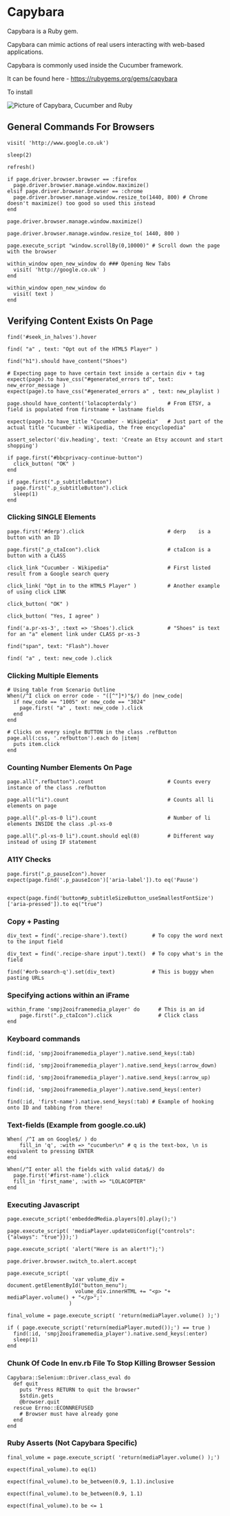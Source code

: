 # Capybara

Capybara is a Ruby gem.

Capybara can mimic actions of real users interacting with web-based applications.

Capybara is commonly used inside the Cucumber framework.

It can be found here - https://rubygems.org/gems/capybara

To install 

![Picture of Capybara, Cucumber and Ruby](capybara.png)



## General Commands For Browsers

```
visit( 'http://www.google.co.uk')

sleep(2)
    
refresh()

if page.driver.browser.browser == :firefox
  page.driver.browser.manage.window.maximize()
elsif page.driver.browser.browser == :chrome
  page.driver.browser.manage.window.resize_to(1440, 800) # Chrome doesn't maximize() too good so used this instead
end

page.driver.browser.manage.window.maximize()

page.driver.browser.manage.window.resize_to( 1440, 800 )
    
page.execute_script "window.scrollBy(0,10000)" # Scroll down the page with the browser

within_window open_new_window do ### Opening New Tabs
  visit( 'http://google.co.uk' )
end

within_window open_new_window do
  visit( text )
end
```

 ## Verifying Content Exists On Page
 
```
find('#seek_in_halves').hover                       
    
find( "a" , text: "Opt out of the HTML5 Player" )   

find("h1").should have_content("Shoes")

# Expecting page to have certain text inside a certain div + tag
expect(page).to have_css("#generated_errors td", text: new_error_message )  
expect(page).to have_css("#generated_errors a" , text: new_playlist )
    
page.should have_content('lolacopterdaly')          # From ETSY, a field is populated from firstname + lastname fields
    
expect(page).to have_title "Cucumber - Wikipedia"   # Just part of the actual title "Cucumber - Wikipedia, the free encyclopedia"

assert_selector('div.heading', text: 'Create an Etsy account and start shopping') 

if page.first("#bbcprivacy-continue-button")
  click_button( "OK" )
end
    
if page.first(".p_subtitleButton")
  page.first(".p_subtitleButton").click
  sleep(1)
end
 ```


### Clicking SINGLE Elements

```
page.first('#derp').click                           # derp    is a button with an ID

page.first(".p_ctaIcon").click                      # ctaIcon is a button with a CLASS

click_link "Cucumber - Wikipedia"                   # First listed result from a Google search query

click_link( "Opt in to the HTML5 Player" )          # Another example of using click LINK
    
click_button( "OK" )

click_button( "Yes, I agree" )
  
find('a.pr-xs-3', :text => 'Shoes').click           # "Shoes" is text for an "a" element link under CLASS pr-xs-3

find("span", text: "Flash").hover

find( "a" , text: new_code ).click
```

### Clicking Multiple Elements

```
# Using table from Scenario Outline
When(/^I click on error code - "([^"]*)"$/) do |new_code|
  if new_code == "1005" or new_code == "3024"
    page.first( "a" , text: new_code ).click
  end
end

# Clicks on every single BUTTON in the class .refButton
page.all(:css, '.refbutton').each do |item|
  puts item.click
end
```

### Counting Number Elements On Page

```
page.all(".refbutton").count                        # Counts every instance of the class .refbutton

page.all("li").count                                # Counts all li elements on page

page.all(".pl-xs-0 li").count                       # Number of li elements INSIDE the class .pl-xs-0

page.all(".pl-xs-0 li").count.should eql(8)         # Different way instead of using IF statement                                   
```


### A11Y Checks

```
page.first(".p_pauseIcon").hover
expect(page.find('.p_pauseIcon')['aria-label']).to eq('Pause')


expect(page.find('button#p_subtitleSizeButton_useSmallestFontSize')['aria-pressed']).to eq("true")
```  
            
            
### Copy + Pasting

```
div_text = find('.recipe-share').text()        # To copy the word next to the input field

div_text = find('.recipe-share input').text()  # To copy what's in the field

find('#orb-search-q').set(div_text)            # This is buggy when pasting URLs
``` 
 

### Specifying actions within an iFrame

```
within_frame 'smpj2ooiframemedia_player' do      # This is an id
    page.first(".p_ctaIcon").click               # Click class
end
 ```

### Keyboard commands
  
```
find(:id, 'smpj2ooiframemedia_player').native.send_keys(:tab)

find(:id, 'smpj2ooiframemedia_player').native.send_keys(:arrow_down)

find(:id, 'smpj2ooiframemedia_player').native.send_keys(:arrow_up)

find(:id, 'smpj2ooiframemedia_player').native.send_keys(:enter)

find(:id, 'first-name').native.send_keys(:tab) # Example of hooking onto ID and tabbing from there!
```

###  Text-fields (Example from google.co.uk)

```
When( /^I am on Google$/ ) do
    fill_in 'q', :with => "cucumber\n" # q is the text-box, \n is equivalent to pressing ENTER
end

When(/^I enter all the fields with valid data$/) do
  page.first('#first-name').click
  fill_in 'first_name', :with => "LOLACOPTER"
end
```

### Executing Javascript

```
page.execute_script('embeddedMedia.players[0].play();')

page.execute_script( 'mediaPlayer.updateUiConfig({"controls": {"always": "true"}});')

page.execute_script( 'alert("Here is an alert!");')

page.driver.browser.switch_to.alert.accept

page.execute_script( 
                     'var volume_div = document.getElementById("button_menu");
                      volume_div.innerHTML += "<p> "+ mediaPlayer.volume() + "</p>";' 
                    )

final_volume = page.execute_script( 'return(mediaPlayer.volume() );')

if ( page.execute_script('return(mediaPlayer.muted());') == true )
  find(:id, 'smpj2ooiframemedia_player').native.send_keys(:enter)
  sleep(1)
end
```

### Chunk Of Code In env.rb File To Stop Killing Browser Session

```
Capybara::Selenium::Driver.class_eval do
  def quit
    puts "Press RETURN to quit the browser"
    $stdin.gets
    @browser.quit
  rescue Errno::ECONNREFUSED
    # Browser must have already gone
  end
end
```

### Ruby Asserts (Not Capybara Specific)

```
final_volume = page.execute_script( 'return(mediaPlayer.volume() );')

expect(final_volume).to eq(1)

expect(final_volume).to be_between(0.9, 1.1).inclusive

expect(final_volume).to be_between(0.9, 1.1)

expect(final_volume).to be <= 1
```    
   
    
    
    
